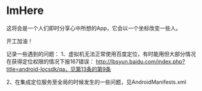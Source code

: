 # ImHere

这将会是一个人们即时分享心中所想的App，它会以一个坐标改变一些人。

开工加油！

记录一些遇到的问题：
1、虚拟机无法正常使用百度定位，有时能用但大部分情况在获得定位权限的情况下报167错误：
    http://lbsyun.baidu.com/index.php?title=android-locsdk/qa，见第13条的第9条

2、在集成定位服务至全局的时候发生的一些问题，见AndroidManifests.xml
